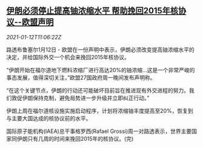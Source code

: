 <!--1610450594000-->
[伊朗必须停止提高铀浓缩水平 帮助挽回2015年核协议--欧盟声明](https://cn.reuters.com/article/iran-eu-nuclear-0112-idCNKBS29H197)
------

<div><i>2021-01-12T11:06:22Z</i></div><p>路透布鲁塞尔1月12日 - 欧盟在一份声明中表示，伊朗必须改变提高铀浓缩水平的决定，并给国际外交一个机会来挽回2015年核协议。</p><p>“伊朗开始在福尔道地下燃料浓缩厂进行高达20%的铀浓缩...这是一个非常严峻的事态发展，值得深切关注，”欧盟27国政府周一晚间发布声明称。</p><p>“在这个关键节点，伊朗的行动还可能破坏目前旨在推进现有外交进程的努力。我们敦促伊朗保持克制，避免局势进一步升级并立即纠正行动。”</p><p>伊朗上周在福尔道核设施实施启动程序，计划将浓缩铀丰度提高至20%，恢复到与主要大国达成的核协议前的水平。</p><p>国际原子能机构(IAEA)总干事格罗西(Rafael Grossi)周一对路透表示，世界主要国家同伊朗只有几周的时间来挽回2015年的核协议。(完)</p>
